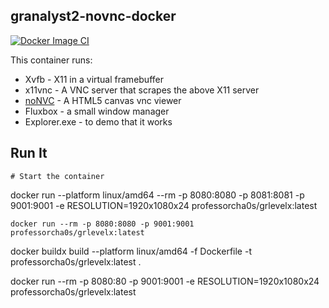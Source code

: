## granalyst2-novnc-docker
[![Docker Image CI](https://github.com/MaxwellDPS/grlevelx-x11-novnc-docker/actions/workflows/docker-image.yml/badge.svg)](https://github.com/MaxwellDPS/grlevelx-x11-novnc-docker/actions/workflows/docker-image.yml)

This container runs:

* Xvfb - X11 in a virtual framebuffer
* x11vnc - A VNC server that scrapes the above X11 server
* [noNVC](https://kanaka.github.io/noVNC/) - A HTML5 canvas vnc viewer
* Fluxbox - a small window manager
* Explorer.exe - to demo that it works

## Run It

    # Start the container
docker run --platform linux/amd64 --rm -p 8080:8080 -p 8081:8081 -p 9001:9001 -e RESOLUTION=1920x1080x24 professorcha0s/grlevelx:latest

    docker run --rm -p 8080:8080 -p 9001:9001 professorcha0s/grlevelx:latest

docker buildx build --platform linux/amd64 -f Dockerfile -t professorcha0s/grlevelx:latest . 

docker run --rm -p 8080:80 -p 9001:9001 -e RESOLUTION=1920x1080x24 professorcha0s/grlevelx:latest
